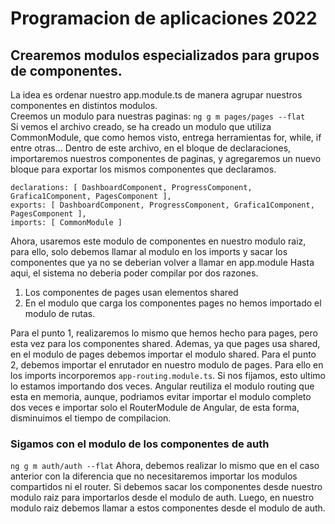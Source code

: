 # Programacion de aplicaciones 2022

## Crearemos modulos especializados para grupos de componentes.

La idea es ordenar nuestro app.module.ts de manera agrupar nuestros componentes en distintos modulos.  
Creemos un modulo para nuestras paginas:
`ng g m pages/pages --flat`  
Si vemos el archivo creado, se ha creado un modulo que utiliza CommonModule, que como hemos visto, entrega herramientas for, while, if entre otras...
Dentro de este archivo, en el bloque de declaraciones, importaremos nuestros componentes de paginas, y agregaremos un nuevo bloque para exportar los mismos componentes que declaramos.

```
declarations: [ DashboardComponent, ProgressComponent, Grafica1Component, PagesComponent ],
exports: [ DashboardComponent, ProgressComponent, Grafica1Component, PagesComponent ],
imports: [ CommonModule ]
```

Ahora, usaremos este modulo de componentes en nuestro modulo raiz, para ello, solo debemos llamar al modulo en los imports y sacar los componentes que ya no se deberian volver a llamar en app.module
Hasta aqui, el sistema no deberia poder compilar por dos razones.

1. Los componentes de pages usan elementos shared
2. En el modulo que carga los componentes pages no hemos importado el modulo de rutas.

Para el punto 1, realizaremos lo mismo que hemos hecho para pages, pero esta vez para los componentes shared. Ademas, ya que pages usa shared, en el modulo de pages debemos importar el modulo shared.
Para el punto 2, debemos importar el enrutador en nuestro modulo de pages. Para ello en los imports incorporemos `app-routing.module.ts`.
Si nos fijamos, esto ultimo lo estamos importando dos veces. Angular reutiliza el modulo routing que esta en memoria, aunque, podriamos evitar importar el modulo completo dos veces e importar solo el RouterModule de Angular, de esta forma, disminuimos el tiempo de compilacion.

### Sigamos con el modulo de los componentes de auth

`ng g m auth/auth --flat`
Ahora, debemos realizar lo mismo que en el caso anterior con la diferencia que no necesitaremos importar los modulos compartidos ni el router. Si debemos sacar los componentes desde nuestro modulo raiz para importarlos desde el modulo de auth. Luego, en nuestro modulo raiz debemos llamar a estos componentes desde el modulo de auth.
